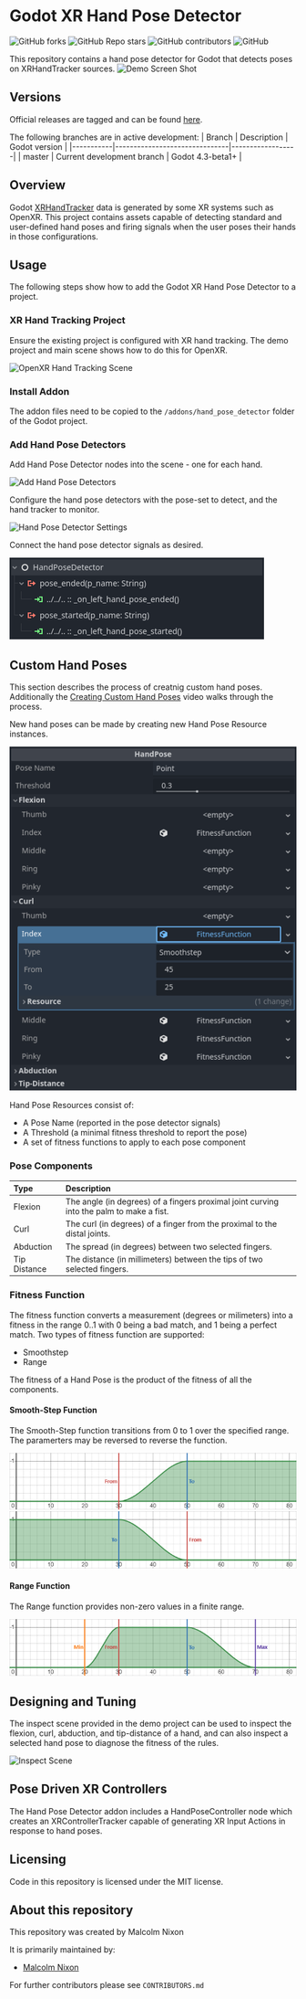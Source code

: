 # Godot XR Hand Pose Detector

![GitHub forks](https://img.shields.io/github/forks/Malcolmnixon/GodotXRHandPoseDetector?style=plastic)
![GitHub Repo stars](https://img.shields.io/github/stars/Malcolmnixon/GodotXRHandPoseDetector?style=plastic)
![GitHub contributors](https://img.shields.io/github/contributors/Malcolmnixon/GodotXRHandPoseDetector?style=plastic)
![GitHub](https://img.shields.io/github/license/Malcolmnixon/GodotXRHandPoseDetector?style=plastic)

This repository contains a hand pose detector for Godot that detects poses on XRHandTracker sources.
![Demo Screen Shot](/docs/demo_screen_shot.png)


## Versions

Official releases are tagged and can be found [here](https://github.com/Malcolmnixon/GodotXRAxisStudioTracker/releases).

The following branches are in active development:
|  Branch   |  Description                  |  Godot version   |
|-----------|-------------------------------|------------------|
|  master   | Current development branch    |  Godot 4.3-beta1+ |


## Overview

Godot [XRHandTracker](https://docs.godotengine.org/en/latest/classes/class_xrhandtracker.html) data is generated by some XR systems such as OpenXR. This project contains assets capable of detecting standard and user-defined hand poses and firing signals when the user poses their hands in those configurations.


## Usage

The following steps show how to add the Godot XR Hand Pose Detector to a project.


### XR Hand Tracking Project

Ensure the existing project is configured with XR hand tracking. The demo project and main scene shows how to do this for OpenXR.

![OpenXR Hand Tracking Scene](/docs/basic_hand_tracking_scene.png)


### Install Addon

The addon files need to be copied to the `/addons/hand_pose_detector` folder of the Godot project.


### Add Hand Pose Detectors

Add Hand Pose Detector nodes into the scene - one for each hand.

![Add Hand Pose Detectors](/docs/add_hand_pose_detectors.png)

Configure the hand pose detectors with the pose-set to detect, and the hand tracker to monitor.

![Hand Pose Detector Settings](/docs/hand_pose_detector_settings.png)

Connect the hand pose detector signals as desired.

![Hand Pose Detector Signals](/docs/hand_pose_detector_signals.png)


## Custom Hand Poses

This section describes the process of creatnig custom hand poses. Additionally the [Creating Custom Hand Poses](https://youtu.be/xB1TJXy77fI) video walks through the process.

New hand poses can be made by creating new Hand Pose Resource instances.

![Hand Pose Resource](/docs/hand_pose_resource.png)

Hand Pose Resources consist of:
* A Pose Name (reported in the pose detector signals)
* A Threshold (a minimal fitness threshold to report the pose)
* A set of fitness functions to apply to each pose component


### Pose Components

| Type | Description |
| :--- | :---------- |
| Flexion | The angle (in degrees) of a fingers proximal joint curving into the palm to make a fist. |
| Curl | The curl (in degrees) of a finger from the proximal to the distal joints. |
| Abduction | The spread (in degrees) between two selected fingers. |
| Tip Distance | The distance (in millimeters) between the tips of two selected fingers. |


### Fitness Function

The fitness function converts a measurement (degrees or milimeters) into a fitness in the range 0..1 with 0 being a bad match, and 1 being a perfect match. Two types of fitness function are supported:
* Smoothstep
* Range

The fitness of a Hand Pose is the product of the fitness of all the components.


#### Smooth-Step Function

The Smooth-Step function transitions from 0 to 1 over the specified range. The paramerters may be reversed to reverse the function.

![SmoothStep Positive](/docs/smootstep_positive.png)
![SmoothStep Negative](/docs/smootstep_negative.png)


#### Range Function

The Range function provides non-zero values in a finite range.

![Fitness Transform](/docs/range_function.png)


## Designing and Tuning

The inspect scene provided in the demo project can be used to inspect the flexion, curl, abduction, and tip-distance of a hand, and can also inspect a selected hand pose to diagnose the fitness of the rules.

![Inspect Scene](/docs/inspect_scene.png)


## Pose Driven XR Controllers

The Hand Pose Detector addon includes a HandPoseController node which creates an XRControllerTracker capable of generating XR Input Actions in response to hand poses.



## Licensing

Code in this repository is licensed under the MIT license.


## About this repository

This repository was created by Malcolm Nixon

It is primarily maintained by:
- [Malcolm Nixon](https://github.com/Malcolmnixon/)

For further contributors please see `CONTRIBUTORS.md`
